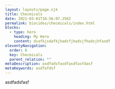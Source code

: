 ```yaml
---
layout: layouts/page.njk
title: Checmicals
date: 2021-03-01T16:56:07.256Z
permalink: biocides/checmicals/index.html
blocks:
  - type: hero
    heading: My Hero
    content: dsafkjsdafkjhadsfjhadsjfhadsjhfasdf
eleventyNavigation:
  order: 0
  key: Checmicals
  parent_relation: ""
metaDescription: asdfadsfasdfasdfasfdasf
metaKeywords: asdfafdsf
---
```

asdfadsfasf